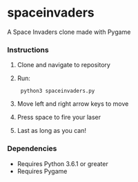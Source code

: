 # spaceinvaders
A Space Invaders clone made with Pygame

### Instructions
1. Clone and navigate to repository
2. Run: 
                  
        python3 spaceinvaders.py
3. Move left and right arrow keys to move
4. Press space to fire your laser
5. Last as long as you can!

### Dependencies
- Requires Python 3.6.1 or greater
- Requires Pygame